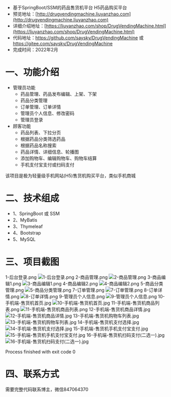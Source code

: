 - 基于SpringBoot/SSM的药品售货机平台 H5药品购买平台
- 预览地址：[http://drugvendingmachine.liuyanzhao.com](http://drugvendingmachine.liuyanzhao.com)
- 详细介绍地址：[https://liuyanzhao.com/shop/DrugVendingMachine.html](https://liuyanzhao.com/shop/DrugVendingMachine.html)
- 代码地址：https://github.com/saysky/DrugVendingMachine 或 https://gitee.com/saysky/DrugVendingMachine
- 完成时间：2022年2月

# 一、功能介绍
- 管理员功能
    - 药品管理、药品发布编辑、上架、下架
    - 药品分类管理
    - 订单管理、订单详情
    - 管理员个人信息、修改密码
    - 管理员登录
- 顾客功能
    - 药品列表、下拉分页
    - 根据药品分类筛选药品
    - 根据药品名称搜索
    - 药品详情、详细信息、轮播图
    - 添加购物车、编辑购物车、购物车结算
    - 手机支付宝支付或扫码支付

该项目是极为轻量级手机网站(H5)售货机购买平台，类似手机商城


# 二、技术组成
- 1、SpringBoot 或 SSM
- 2、MyBatis
- 3、Thymeleaf
- 4、Bootstrap
- 5、MySQL

# 三、项目截图
1-后台登录.png
![1-后台登录.png](img/1-后台登录.png)
2-商品管理.png
![2-商品管理.png](img/2-商品管理.png)
3-商品编辑1.png
![3-商品编辑1.png](img/3-商品编辑1.png)
4-商品编辑2.png
![4-商品编辑2.png](img/4-商品编辑2.png)
5-商品分类管理.png
![5-商品分类管理.png](img/5-商品分类管理.png)
7-订单管理.png
![7-订单管理.png](img/7-订单管理.png)
8-订单详情.png
![8-订单详情.png](img/8-订单详情.png)
9-管理员个人信息.png
![9-管理员个人信息.png](img/9-管理员个人信息.png)
10-手机端-售货机首页.jpg
![10-手机端-售货机首页.jpg](img/10-手机端-售货机首页.jpg)
11-手机端-售货机商品列表.png
![11-手机端-售货机商品列表.png](img/11-手机端-售货机商品列表.png)
12-手机端-售货机商品详情.jpg
![12-手机端-售货机商品详情.jpg](img/12-手机端-售货机商品详情.jpg)
13-手机端-售货机购物车列表.jpg
![13-手机端-售货机购物车列表.jpg](img/13-手机端-售货机购物车列表.jpg)
14-手机端-售货机支付选择.jpg
![14-手机端-售货机支付选择.jpg](img/14-手机端-售货机支付选择.jpg)
15-手机端-售货机手机支付宝支付.jpg
![15-手机端-售货机手机支付宝支付.jpg](img/15-手机端-售货机手机支付宝支付.jpg)
16-手机端-售货机扫码支付(二选一).jpg
![16-手机端-售货机扫码支付(二选一).jpg](img/16-手机端-售货机扫码支付(二选一).jpg)


Process finished with exit code 0


# 四、联系方式
需要完整代码联系博主，微信847064370


